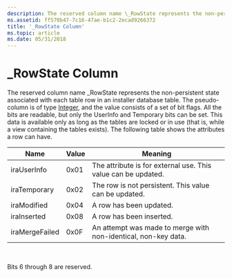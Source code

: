 ```yaml
---
description: The reserved column name \_RowState represents the non-persistent state associated with each table row in an installer database table.
ms.assetid: ff570b47-7c16-47ae-b1c2-2ecad9266372
title: '_RowState Column'
ms.topic: article
ms.date: 05/31/2018
---
```


# \_RowState Column

The reserved column name \_RowState represents the non-persistent state associated with each table row in an installer database table. The pseudo-column is of type [Integer](integer.md), and the value consists of a set of bit flags. All the bits are readable, but only the UserInfo and Temporary bits can be set. This data is available only as long as the tables are locked or in use (that is, while a view containing the tables exists). The following table shows the attributes a row can have.



| Name           | Value | Meaning                                                        |
|----------------|-------|----------------------------------------------------------------|
| iraUserInfo    | 0x01  | The attribute is for external use. This value can be updated.  |
| iraTemporary   | 0x02  | The row is not persistent. This value can be updated.          |
| iraModified    | 0x04  | A row has been updated.                                        |
| iraInserted    | 0x08  | A row has been inserted.                                       |
| iraMergeFailed | 0x0F  | An attempt was made to merge with non-identical, non-key data. |



 

Bits 6 through 8 are reserved.

 

 



